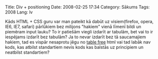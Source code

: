 Title: Div + positioning
Date: 2008-02-25 17:34
Category: Sākums
Tags: 2008
Lang: lv

Kāds HTML + CSS guru var man pateikt kā dabūt uz visiem(firefox, opera, IE6, IE7, safari) pārlūkiem bez milijons "hakiem" vienā līmenī bildi un piemēram input lauku? To ir patiešām viegli izdarīt ar tabulām, bet vai to ir iespējams izdarīt bez tabulām? Ja to nevar izdarīt bez tā saucamajiem hakiem, tad es vispār nesaprotu jēgu no [table free][1]  html vai tad labāk nav kods, kas atbilst standartiem nevis kods kas balstās uz principiem un neatbilst standartiem?

  [1]: http://www.google.lv/search?hl=lv&amp;q=table-free+layout&amp;btnG=Mekl%C4%93t&amp;meta=
